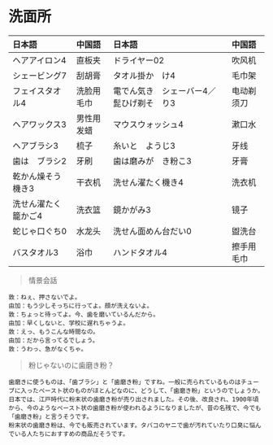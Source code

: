 # 洗面所

| 日本語                           | 中国語     | 日本語                                                | 中国語     |
| :------------------------------- | :--------- | :---------------------------------------------------- | :--------- |
| <ruby>ヘアアイロン4</ruby>       | 直板夹     | <ruby>ドライヤー02</ruby>                             | 吹风机     |
| <ruby>シェービング7</ruby>       | 刮胡膏     | <ruby>タオル掛か　け4</ruby>                          | 毛巾架     |
| <ruby>フェイスタオル4</ruby>     | 洗脸用毛巾 | <ruby>電でん気き　シェーバー4／髭ひげ剃そ　り3</ruby> | 电动剃须刀 |
| <ruby>ヘアワックス3</ruby>       | 男性用发蜡 | <ruby>マウスウォッシュ4</ruby>                        | 漱口水     |
| <ruby>ヘアブラシ3</ruby>         | 梳子       | <ruby>糸いと　ようじ3</ruby>                          | 牙线       |
| <ruby>歯は　ブラシ2</ruby>       | 牙刷       | <ruby>歯は磨みが　き粉こ3</ruby>                      | 牙膏       |
| <ruby>乾かん燥そう機き3</ruby>   | 干衣机     | <ruby>洗せん濯たく機き4</ruby>                        | 洗衣机     |
| <ruby>洗せん濯たく籠かご4</ruby> | 洗衣篮     | <ruby>鏡かがみ3</ruby>                                | 镜子       |
| <ruby>蛇じゃ口ぐち0</ruby>       | 水龙头     | <ruby>洗せん面めん台だい0</ruby>                      | 盥洗台     |
| <ruby>バスタオル3</ruby>         | 浴巾       | <ruby>ハンドタオル4</ruby>                            | 擦手用毛巾 |

> 情景会話

```text
敦：ねぇ、押さないでよ。
由加：もう少しそっちに行ってよ。顔が洗えないよ。
敦：ちょっと待ってよ。今、歯を磨いているんだから。
由加：早くしないと、学校に遅れちゃうよ。
敦：えっ、もうこんな時間なの。
由加：だから言ってるでしょう。
敦：うわっ、急がなくちゃ。
```

> 粉じゃないのに歯磨き粉？

```text
歯磨きに使うものは、「歯ブラシ」と「歯磨き粉」ですね。一般に売られているものはチューブに入ったペースト状のものがほとんどなのに、どうして、「歯磨き粉」というのでしょうか。
日本では、江戸時代に粉末状の歯磨き粉が売り出されました。その後、改良され、1900年頃から、今のようなペースト状の歯磨き粉が使われるようになりましたが、昔の名残で、今でも「歯磨き粉」と言うそうです。
粉末状の歯磨き粉は、今でも販売されています。タバコのヤニで歯が汚れていたり口臭に悩んでいる人たちにおすすめの商品だそうです。
```
